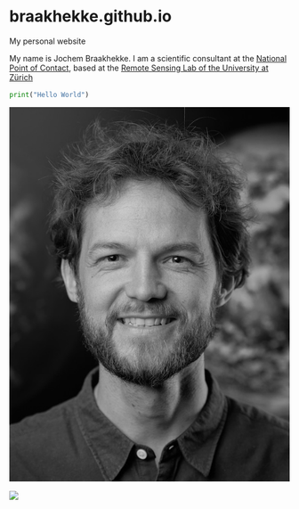 # braakhekke.github.io
My personal website

My name is Jochem Braakhekke. I am a scientific consultant at the [National Point of Contact](www.npoc.ch), based at the [Remote Sensing Lab of the University at Zürich](www.uzh.ch)

```python
print("Hello World")
```

![](images/Jochem_small_BW.jpeg)

![](private/Jochem_SXS.jpeg)